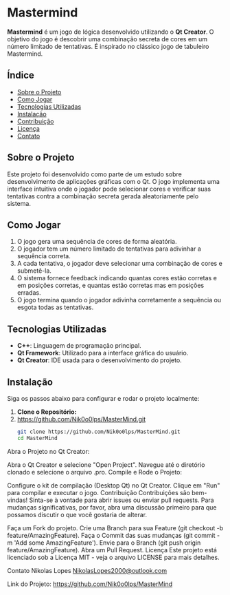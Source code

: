 # Mastermind

**Mastermind** é um jogo de lógica desenvolvido utilizando o **Qt Creator**. O objetivo do jogo é descobrir uma combinação secreta de cores em um número limitado de tentativas. É inspirado no clássico jogo de tabuleiro Mastermind.

## Índice

- [Sobre o Projeto](#sobre-o-projeto)
- [Como Jogar](#como-jogar)
- [Tecnologias Utilizadas](#tecnologias-utilizadas)
- [Instalação](#instalação)
- [Contribuição](#contribuição)
- [Licença](#licença)
- [Contato](#contato)

## Sobre o Projeto

Este projeto foi desenvolvido como parte de um estudo sobre desenvolvimento de aplicações gráficas com o Qt. O jogo implementa uma interface intuitiva onde o jogador pode selecionar cores e verificar suas tentativas contra a combinação secreta gerada aleatoriamente pelo sistema.

## Como Jogar

1. O jogo gera uma sequência de cores de forma aleatória.
2. O jogador tem um número limitado de tentativas para adivinhar a sequência correta.
3. A cada tentativa, o jogador deve selecionar uma combinação de cores e submetê-la.
4. O sistema fornece feedback indicando quantas cores estão corretas e em posições corretas, e quantas estão corretas mas em posições erradas.
5. O jogo termina quando o jogador adivinha corretamente a sequência ou esgota todas as tentativas.

## Tecnologias Utilizadas

- **C++**: Linguagem de programação principal.
- **Qt Framework**: Utilizado para a interface gráfica do usuário.
- **Qt Creator**: IDE usada para o desenvolvimento do projeto.


## Instalação

Siga os passos abaixo para configurar e rodar o projeto localmente:

1. **Clone o Repositório:**
2. https://github.com/Nik0o0lps/MasterMind.git
   ```bash
   git clone https://github.com/Nik0o0lps/MasterMind.git
   cd MasterMind
Abra o Projeto no Qt Creator:

Abra o Qt Creator e selecione "Open Project".
Navegue até o diretório clonado e selecione o arquivo .pro.
Compile e Rode o Projeto:

Configure o kit de compilação (Desktop Qt) no Qt Creator.
Clique em "Run" para compilar e executar o jogo.
Contribuição
Contribuições são bem-vindas! Sinta-se à vontade para abrir issues ou enviar pull requests. Para mudanças significativas, por favor, abra uma discussão primeiro para que possamos discutir o que você gostaria de alterar.

Faça um Fork do projeto.
Crie uma Branch para sua Feature (git checkout -b feature/AmazingFeature).
Faça o Commit das suas mudanças (git commit -m 'Add some AmazingFeature').
Envie para o Branch (git push origin feature/AmazingFeature).
Abra um Pull Request.
Licença
Este projeto está licenciado sob a Licença MIT - veja o arquivo LICENSE para mais detalhes.

Contato
Nikolas Lopes
NikolasLopes2000@outlook.com

Link do Projeto: https://github.com/Nik0o0lps/MasterMind

